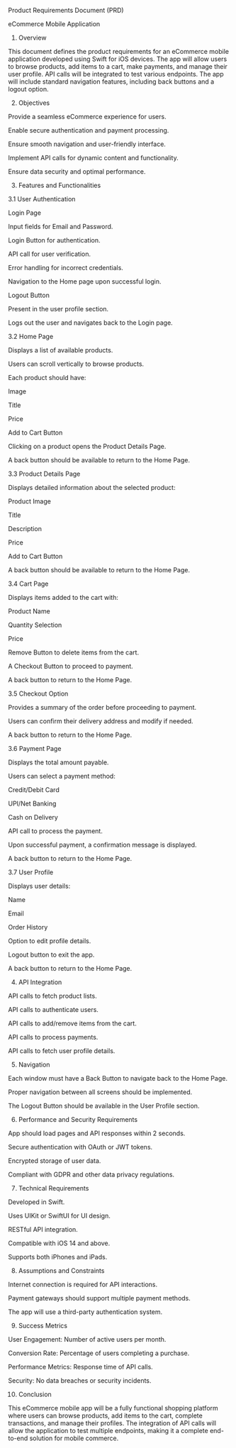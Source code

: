 Product Requirements Document (PRD)

eCommerce Mobile Application

1. Overview

This document defines the product requirements for an eCommerce mobile application developed using Swift for iOS devices. The app will allow users to browse products, add items to a cart, make payments, and manage their user profile. API calls will be integrated to test various endpoints. The app will include standard navigation features, including back buttons and a logout option.

2. Objectives

Provide a seamless eCommerce experience for users.

Enable secure authentication and payment processing.

Ensure smooth navigation and user-friendly interface.

Implement API calls for dynamic content and functionality.

Ensure data security and optimal performance.

3. Features and Functionalities

3.1 User Authentication

Login Page

Input fields for Email and Password.

Login Button for authentication.

API call for user verification.

Error handling for incorrect credentials.

Navigation to the Home page upon successful login.

Logout Button

Present in the user profile section.

Logs out the user and navigates back to the Login page.

3.2 Home Page

Displays a list of available products.

Users can scroll vertically to browse products.

Each product should have:

Image

Title

Price

Add to Cart Button

Clicking on a product opens the Product Details Page.

A back button should be available to return to the Home Page.

3.3 Product Details Page

Displays detailed information about the selected product:

Product Image

Title

Description

Price

Add to Cart Button

A back button should be available to return to the Home Page.

3.4 Cart Page

Displays items added to the cart with:

Product Name

Quantity Selection

Price

Remove Button to delete items from the cart.

A Checkout Button to proceed to payment.

A back button to return to the Home Page.

3.5 Checkout Option

Provides a summary of the order before proceeding to payment.

Users can confirm their delivery address and modify if needed.

A back button to return to the Home Page.

3.6 Payment Page

Displays the total amount payable.

Users can select a payment method:

Credit/Debit Card

UPI/Net Banking

Cash on Delivery

API call to process the payment.

Upon successful payment, a confirmation message is displayed.

A back button to return to the Home Page.

3.7 User Profile

Displays user details:

Name

Email

Order History

Option to edit profile details.

Logout button to exit the app.

A back button to return to the Home Page.

4. API Integration

API calls to fetch product lists.

API calls to authenticate users.

API calls to add/remove items from the cart.

API calls to process payments.

API calls to fetch user profile details.

5. Navigation

Each window must have a Back Button to navigate back to the Home Page.

Proper navigation between all screens should be implemented.

The Logout Button should be available in the User Profile section.

6. Performance and Security Requirements

App should load pages and API responses within 2 seconds.

Secure authentication with OAuth or JWT tokens.

Encrypted storage of user data.

Compliant with GDPR and other data privacy regulations.

7. Technical Requirements

Developed in Swift.

Uses UIKit or SwiftUI for UI design.

RESTful API integration.

Compatible with iOS 14 and above.

Supports both iPhones and iPads.

8. Assumptions and Constraints

Internet connection is required for API interactions.

Payment gateways should support multiple payment methods.

The app will use a third-party authentication system.

9. Success Metrics

User Engagement: Number of active users per month.

Conversion Rate: Percentage of users completing a purchase.

Performance Metrics: Response time of API calls.

Security: No data breaches or security incidents.

10. Conclusion

This eCommerce mobile app will be a fully functional shopping platform where users can browse products, add items to the cart, complete transactions, and manage their profiles. The integration of API calls will allow the application to test multiple endpoints, making it a complete end-to-end solution for mobile commerce.